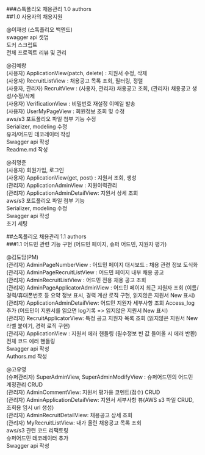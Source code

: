 ###스톡폴리오 채용관리 1.0 authors  
##1.0 사용자의 채용지원  

@이재성 (스톡폴리오 백엔드)  
swagger api 셋업  
도커 스크립트  
전체 프로젝트 리뷰 및 관리  

@김예랑  
(사용자) ApplicationView(patch, delete) : 지원서 수정, 삭제  
(사용자) RecruitListView :  채용공고 목록 조회, 필터링, 정렬  
(사용자, 관리자) RecruitView : (사용자, 관리자) 채용공고 조회, (관리자) 채용공고 생성/수정/삭제    
(사용자) VerificationView : 비밀번호 재설정 이메일 발송  
(사용자) UserMyPageView : 회원정보 조회 및 수정  
aws/s3 포트폴리오 파일 첨부 기능 수정  
Serializer, modeling 수정  
유저/어드민 데코레이터 작성  
Swagger api 작성  
Readme.md 작성  

@최명준  
(사용자) 회원가입, 로그인  
(사용자) ApplicationView(get, post) : 지원서 조회, 생성  
(관리자) ApplicationAdminView : 지원이력관리  
(관리자) ApplicationAdminDetailView: 지원서 상세 조회  
aws/s3 포트폴리오 파일 첨부 기능  
Serializer, modeling 수정  
Swagger api 작성  
초기 세팅  

##스톡폴리오 채용관리 1.1 authors  
###1.1 어드민 관련 기능 구현 (어드민 페이지, 슈퍼 어드민, 지원자 평가)  

@김도담(PM)  
(관리자) AdminPageNumberView : 어드민 페이지 대시보드 : 채용 관련 정보 도식화  
(관리자) AdminPageRecruitListView : 어드민 페이지 내부 채용 공고  
(관리자) AdminRecruitListView : 어드민 전용 채용 공고 조회  
(관리자) AdminPageApplicatorAdminView : 어드민 페이지 최근 지원자 조회 (이름/경력/휴대폰번호 등 요약 정보 표시, 경력 계산 로직 구현, 읽지않은 지원서 New 표시)  
(관리자)  ApplicationAdminDetailView: 어드민 지원자 세부사항 조회 Access_log 추가 (어드민이 지원서를 읽으면 log기록 => 읽지않은 지원서 New 표시)  
(관리자) RecruitApplicatorView: 특정 공고 지원자 목록 조회 (읽지않은 지원서 New 라벨 붙이기, 경력 로직 구현)  
(관리자) ApplicationView : 지원서 에러 핸들링 (필수정보 빈 값 들어올 시 에러 반환)  
전체 코드 에러 핸들링  
Swagger api 작성  
Authors.md 작성  

@고유영  
(슈퍼관리자) SuperAdminView, SuperAdminModifyView : 슈퍼어드민의 어드민 계정관리 CRUD  
(관리자) AdminCommentView: 지원서 평가용 코멘트(점수) CRUD  
(관리자) AdminApplicationDetailView: 지원서 세부사항 뷰(AWS s3 파일 CRUD, 조회용 임시 url 생성)   
(관리자) AdminRecruitDetailView: 채용공고 상세 조회  
(관리자) MyRecruitListView: 내가 올린 채용공고 목록 조회  
aws/s3 관련 코드 리팩토링  
슈퍼어드민 데코레이터 추가  
Swagger api 작성  
